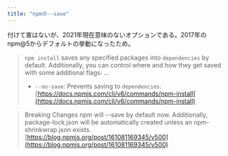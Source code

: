 ```yaml
---
title: "npmの--save"
---
```


付けて害はないが、2021年現在意味のないオプションである。2017年のnpm@5からデフォルトの挙動になったため。

> `npm install` saves any specified packages into `dependencies` by default.
>  Additionally, you can control where and how they get saved with some
>  additional flags:
>  ...
>  * `--no-save`: Prevents saving to `dependencies`.
[https://docs.npmjs.com/cli/v6/commands/npm-install](https://docs.npmjs.com/cli/v6/commands/npm-install)

> Breaking Changes
>  npm will --save by default now. Additionally, package-lock.json will be automatically created unless an npm-shrinkwrap.json exists.
[https://blog.npmjs.org/post/161081169345/v500](https://blog.npmjs.org/post/161081169345/v500)

